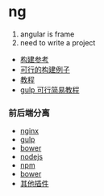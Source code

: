 # ng
1. angular is frame
2. need to write a project
* [构建参考](https://www.ibm.com/developerworks/cn/web/wa-cn-gulpangular/index.html?ca=drs-&utm_source=tuicool&utm_medium=referral)
* [可行的构建例子](https://baijiahao.baidu.com/s?id=1562113919773967&wfr=spider&for=pc)
* [教程](http://www.runoob.com/angularjs/angularjs-tutorial.html)
* [gulp 可行简易教程](http://www.cnblogs.com/2050/p/4198792.html)
### 前后端分离
* [nginx](http://www.barretlee.com/blog/2016/11/19/nginx-configuration-start/)
* [gulp](http://www.gulpjs.com.cn/)
* [bower](https://segmentfault.com/a/1190000002971135)
* [nodejs](https://nodejs.org/en/)
* [npm](https://www.npmjs.com/)
* [bower](httP://#/)
* [其他插件](htp://#/)
